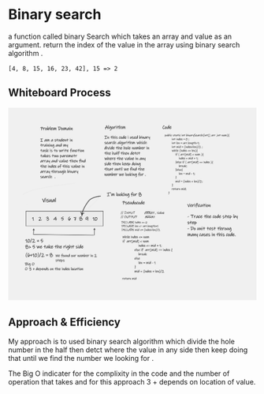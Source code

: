 # Binary search 
a function called binary Search which takes an array and value as an argument. return the index of the value in the array using binary search algorithm .

    [4, 8, 15, 16, 23, 42], 15 => 2


## Whiteboard Process

![Reverse Array Whiteboard](binarySearch.png)


## Approach & Efficiency
My approach is to used binary search algorithm which divide the hole number in the half then detct where the value in any side then keep doing that until we find the number we looking for .

The Big O indicater for the complixity in the code and the number of operation that takes and for this approach 3 + depends on location of value.  